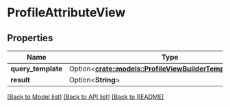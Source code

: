 # ProfileAttributeView

## Properties

Name | Type | Description | Notes
------------ | ------------- | ------------- | -------------
**query_template** | Option<[**crate::models::ProfileViewBuilderTemplateAttribute**](profileViewBuilderTemplateAttribute.md)> |  | [optional]
**result** | Option<**String**> |  | [optional]

[[Back to Model list]](../README.md#documentation-for-models) [[Back to API list]](../README.md#documentation-for-api-endpoints) [[Back to README]](../README.md)


